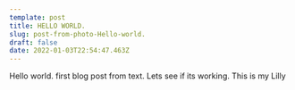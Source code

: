 ```yaml
---
template: post
title: HELLO WORLD.
slug: post-from-photo-Hello-world.
draft: false
date: 2022-01-03T22:54:47.463Z
---
```

Hello world.
first blog post from text.
Lets see
if its working.
This is my
Lilly

        
